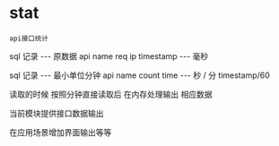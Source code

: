 # stat
	api接口统计

sql 记录 --- 原数据
	api name
	req ip
	timestamp --- 毫秒
	
sql 记录 --- 最小单位分钟
	api name
	count
	time --- 秒 / 分		timestamp/60
	
读取的时候 按照分钟直接读取后 在内存处理输出 相应数据

当前模块提供接口数据输出

在应用场景增加界面输出等等